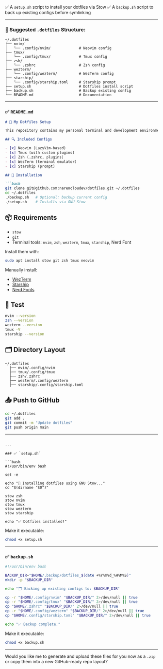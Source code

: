 ✅ A `setup.sh` script to install your dotfiles via Stow
✅ A `backup.sh` script to back up existing configs before symlinking

---

### 📁 Suggested `.dotfiles` Structure:

```
~/.dotfiles
├── nvim/
│   └── .config/nvim/             # Neovim config
├── tmux/
│   └── .config/tmux/             # Tmux config
├── zsh/
│   └── .zshrc                    # Zsh config
├── wezterm/
│   └── .config/wezterm/          # WezTerm config
├── starship/
│   └── .config/starship.toml     # Starship prompt
├── setup.sh                      # Dotfiles install script
├── backup.sh                     # Backup existing config
└── README.md                     # Documentation
```

---

### ✅ `README.md`

````md
# 🔧 My Dotfiles Setup

This repository contains my personal terminal and development environment config, powered by GNU Stow for easy management and portability.

## 🔍 Included Configs

- [x] Neovim (LazyVim-based)
- [x] Tmux (with custom plugins)
- [x] Zsh (.zshrc, plugins)
- [x] WezTerm (terminal emulator)
- [x] Starship (prompt)

## 🚀 Installation

```bash
git clone git@github.com:narencloudev/dotfiles.git ~/.dotfiles
cd ~/.dotfiles
./backup.sh   # Optional: backup current config
./setup.sh    # Installs via GNU Stow
````

## 📦 Requirements

* `stow`
* `git`
* Terminal tools: `nvim`, `zsh`, `wezterm`, `tmux`, `starship`, Nerd Font

Install them with:

```bash
sudo apt install stow git zsh tmux neovim
```

Manually install:

* [WezTerm](https://wezfurlong.org/wezterm/)
* [Starship](https://starship.rs/)
* [Nerd Fonts](https://www.nerdfonts.com/)

## 🧪 Test

```bash
nvim --version
zsh --version
wezterm --version
tmux -V
starship --version
```

## 🗂 Directory Layout

```
~/.dotfiles
  ├── nvim/.config/nvim
  ├── tmux/.config/tmux
  ├── zsh/.zshrc
  ├── wezterm/.config/wezterm
  ├── starship/.config/starship.toml
```

## 📤 Push to GitHub

```bash
cd ~/.dotfiles
git add .
git commit -m "Update dotfiles"
git push origin main
```

---

````

---

### ✅ `setup.sh`

```bash
#!/usr/bin/env bash

set -e

echo "🔧 Installing dotfiles using GNU Stow..."
cd "$(dirname "$0")"

stow zsh
stow nvim
stow tmux
stow wezterm
stow starship

echo "✅ Dotfiles installed!"
````

Make it executable:

```bash
chmod +x setup.sh
```

---

### ✅ `backup.sh`

```bash
#!/usr/bin/env bash

BACKUP_DIR="$HOME/.backup/dotfiles_$(date +%Y%m%d_%H%M%S)"
mkdir -p "$BACKUP_DIR"

echo "🗂 Backing up existing configs to: $BACKUP_DIR"

cp -r "$HOME/.config/nvim" "$BACKUP_DIR/" 2>/dev/null || true
cp -r "$HOME/.config/tmux" "$BACKUP_DIR/" 2>/dev/null || true
cp "$HOME/.zshrc" "$BACKUP_DIR/" 2>/dev/null || true
cp -r "$HOME/.config/wezterm" "$BACKUP_DIR/" 2>/dev/null || true
cp "$HOME/.config/starship.toml" "$BACKUP_DIR/" 2>/dev/null || true

echo "✅ Backup complete."
```

Make it executable:

```bash
chmod +x backup.sh
```

---

Would you like me to generate and upload these files for you now as a `.zip` or copy them into a new GitHub-ready repo layout?
